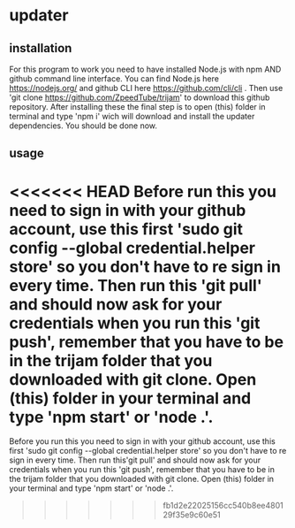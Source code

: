 # updater

## installation 
For this program to work you need to have installed Node.js with npm AND github command line interface.
You can find Node.js here https://nodejs.org/ and github CLI here https://github.com/cli/cli .
Then use 'git clone https://github.com/ZpeedTube/trijam' to download this github repository.
After installing these the final step is to open (this) folder in terminal and type 'npm i' wich will download and install the updater dependencies.
You should be done now.

## usage
<<<<<<< HEAD
Before run this you need to sign in with your github account, use this first 'sudo git config --global credential.helper store' so you don't have to re sign in every time.
Then run this 'git pull' and should now ask for your credentials when you run this 'git push', remember that you have to be in the trijam folder that you downloaded with git clone.
Open (this) folder in your terminal and type 'npm start' or 'node .'.
=======
Before you run this you need to sign in with your github account, use this first 'sudo git config --global credential.helper store' so you don't have to re sign in every time.
Then run this'git pull' and should now ask for your credentials when you run this 'git push', remember that you have to be in the trijam folder that you downloaded with git clone.
Open (this) folder in your terminal and type 'npm start' or 'node .'.
>>>>>>> fb1d2e22025156cc540b8ee480129f35e9c60e51
